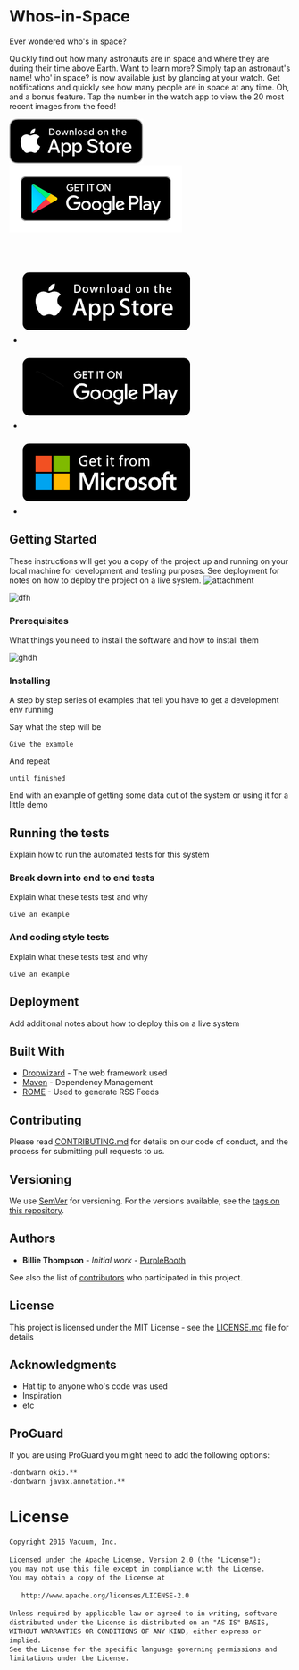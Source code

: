 # Whos-in-Space

Ever wondered who's in space?

Quickly find out how many astronauts are in space and where they are during their time above Earth.
Want to learn more? Simply tap an astronaut's name!
who' in space? is now available just by glancing at your watch. Get notifications and quickly see how many people are in space at any time. 
Oh, and a bonus feature. Tap the number in the watch app to view the 20 most recent images from the feed!


[![Available on the App Store](badge.svg)](https://itunes.apple.com/us/app/whos-in-space/id916499517)
[![Available on the Google Play](en_get.svg)](https://play.google.com/store/apps/details?id=com.vacuum.app.whoisinspace)






<svg xmlns="http://www.w3.org/2000/svg" version="1.1" height="0">
  <symbol id="microsoft-store-badge" viewBox="0 0 210 72"><title>Microsoft Store badge</title><rect width="210" height="72" rx="8" ry="8"></rect><rect x="16" y="14.93" width="20.29" height="20.29" style="fill:#f25022"></rect><rect x="38.41" y="14.93" width="20.29" height="20.29" style="fill:#7fba00"></rect><rect x="16" y="37.33" width="20.29" height="20.29" style="fill:#00a4ef"></rect><rect x="38.41" y="37.33" width="20.29" height="20.29" style="fill:#ffb900"></rect><path d="M97.84,37.8a2,2,0,0,1,.65-1.5,2.2,2.2,0,0,1,1.55-.61,2.17,2.17,0,0,1,1.59.62,2,2,0,0,1,.63,1.49,1.94,1.94,0,0,1-.64,1.48,2.22,2.22,0,0,1-1.57.6,2.19,2.19,0,0,1-1.56-.6,2,2,0,0,1-.64-1.47m4,19.83H98.21V42.24h3.62V57.63Z" style="fill:#fff"></path><path d="M112.82,55a5,5,0,0,0,1.78-.37,7.52,7.52,0,0,0,1.8-1V57a7.26,7.26,0,0,1-2,.75A10.7,10.7,0,0,1,112,58a7.32,7.32,0,0,1-7.65-7.63,8.78,8.78,0,0,1,2.17-6.11,7.86,7.86,0,0,1,6.15-2.4,8.42,8.42,0,0,1,2.06.26,6.9,6.9,0,0,1,1.65.61v3.47a7.35,7.35,0,0,0-1.71-1,5,5,0,0,0-1.79-.34,4.54,4.54,0,0,0-3.46,1.39,5.24,5.24,0,0,0-1.32,3.76,5,5,0,0,0,1.27,3.64,4.56,4.56,0,0,0,3.43,1.3" style="fill:#fff"></path><path d="M126.7,42a4.59,4.59,0,0,1,.78.06,3.24,3.24,0,0,1,.58.15v3.67a3.19,3.19,0,0,0-.83-0.4,4.08,4.08,0,0,0-1.32-.19,2.81,2.81,0,0,0-2.25,1.12,5.39,5.39,0,0,0-.92,3.46v7.77h-3.62V42.24h3.62v2.42h0.06a4.26,4.26,0,0,1,1.5-2A4.06,4.06,0,0,1,126.7,42" style="fill:#fff"></path><path d="M128.26,50.16a8.33,8.33,0,0,1,2.15-6,7.94,7.94,0,0,1,6-2.23A7.38,7.38,0,0,1,142,44a8.1,8.1,0,0,1,2,5.8,8.17,8.17,0,0,1-2.15,6A7.81,7.81,0,0,1,136,58a7.67,7.67,0,0,1-5.68-2.1,7.75,7.75,0,0,1-2.1-5.74M132,50a5.49,5.49,0,0,0,1.09,3.68A3.89,3.89,0,0,0,136.25,55a3.65,3.65,0,0,0,3-1.27,5.88,5.88,0,0,0,1-3.77,5.68,5.68,0,0,0-1.07-3.75,3.71,3.71,0,0,0-3-1.26,3.79,3.79,0,0,0-3.09,1.32A5.76,5.76,0,0,0,132,50" style="fill:#fff"></path><path d="M149.45,46.28a1.55,1.55,0,0,0,.49,1.22,8.47,8.47,0,0,0,2.18,1.11,7.39,7.39,0,0,1,3,2A4,4,0,0,1,156,53.2a4.23,4.23,0,0,1-1.67,3.49A7.1,7.1,0,0,1,149.87,58a10.83,10.83,0,0,1-2.12-.23,9.44,9.44,0,0,1-2-.59V53.62a9,9,0,0,0,2.13,1.09,6.22,6.22,0,0,0,2.06.4,3.69,3.69,0,0,0,1.81-.34,1.23,1.23,0,0,0,.58-1.15,1.6,1.6,0,0,0-.6-1.27,9,9,0,0,0-2.3-1.19,7.09,7.09,0,0,1-2.84-1.88,4.13,4.13,0,0,1-.84-2.66,4.21,4.21,0,0,1,1.65-3.42,6.59,6.59,0,0,1,4.29-1.34,10.35,10.35,0,0,1,1.81.18,8,8,0,0,1,1.68.46v3.44a7.76,7.76,0,0,0-1.68-.82,5.59,5.59,0,0,0-1.9-.34,2.77,2.77,0,0,0-1.61.4,1.28,1.28,0,0,0-.58,1.11" style="fill:#fff"></path><path d="M157.63,50.16a8.33,8.33,0,0,1,2.15-6,7.94,7.94,0,0,1,6-2.23A7.38,7.38,0,0,1,171.41,44a8.1,8.1,0,0,1,2,5.8,8.17,8.17,0,0,1-2.15,6A7.81,7.81,0,0,1,165.41,58a7.67,7.67,0,0,1-5.68-2.1,7.75,7.75,0,0,1-2.1-5.74M161.4,50a5.49,5.49,0,0,0,1.09,3.68A3.89,3.89,0,0,0,165.62,55a3.65,3.65,0,0,0,3-1.27,5.88,5.88,0,0,0,1-3.77,5.68,5.68,0,0,0-1.07-3.75,3.71,3.71,0,0,0-3-1.26,3.79,3.79,0,0,0-3.09,1.32A5.76,5.76,0,0,0,161.4,50" style="fill:#fff"></path><path d="M185.41,45.21v7.9a5.2,5.2,0,0,0,1.15,3.67A4.49,4.49,0,0,0,190,58a7.82,7.82,0,0,0,1.58-.16,4.3,4.3,0,0,0,1.15-.36v-3a3.52,3.52,0,0,1-.77.36,2.39,2.39,0,0,1-.76.15,2.06,2.06,0,0,1-1.62-.58,3,3,0,0,1-.52-2v-7.2h3.67v-3h-3.67V37.68l-3.64,1.11v3.46H180V40.39a3.14,3.14,0,0,1,.61-2.1,2.19,2.19,0,0,1,1.75-.71,3.28,3.28,0,0,1,1,.15A3.69,3.69,0,0,1,184,38V34.85a4.68,4.68,0,0,0-.9-0.2,8.91,8.91,0,0,0-1.17-.07,5.54,5.54,0,0,0-4,1.55,5.32,5.32,0,0,0-1.58,4v2.14h-2.57v3h2.57V57.63H180V45.21h5.39Z" style="fill:#fff"></path><polygon points="94.73 36.16 94.73 57.63 91 57.63 91 40.8 90.94 40.8 84.28 57.63 81.81 57.63 74.98 40.8 74.94 40.8 74.94 57.63 71.5 57.63 71.5 36.16 76.84 36.16 83.01 52.08 83.1 52.08 89.61 36.16 94.73 36.16" style="fill:#fff"></polygon><path d="M81.28,26.88A8.64,8.64,0,0,1,76.91,28a6.56,6.56,0,0,1-3.29-.81,5.48,5.48,0,0,1-2.2-2.29,7.13,7.13,0,0,1-.77-3.35A7.24,7.24,0,0,1,71.49,18a6,6,0,0,1,2.39-2.41,7.06,7.06,0,0,1,3.52-.87,10.29,10.29,0,0,1,2,.19,7,7,0,0,1,1.59.47v1.93a6.58,6.58,0,0,0-3.71-1,4.62,4.62,0,0,0-2.42.65,4.4,4.4,0,0,0-1.68,1.8,5.63,5.63,0,0,0-.59,2.61A5.22,5.22,0,0,0,73.77,25a4.26,4.26,0,0,0,3.32,1.33,5.11,5.11,0,0,0,2.38-.54v-3.3H76.74v-1.6h4.54v6Z" style="fill:#fff"></path><path d="M91.73,23.67H85.39a3,3,0,0,0,.8,2.13,2.7,2.7,0,0,0,2,.74A4.63,4.63,0,0,0,91,25.6v1.55a4.35,4.35,0,0,1-1.37.6,6.72,6.72,0,0,1-1.73.22,4.17,4.17,0,0,1-3.23-1.24,5,5,0,0,1-1.14-3.49,5.5,5.5,0,0,1,.56-2.5A4.27,4.27,0,0,1,85.69,19a4.08,4.08,0,0,1,2.21-.63,3.56,3.56,0,0,1,2.81,1.16,4.71,4.71,0,0,1,1,3.23v0.9ZM90,22.27a2.72,2.72,0,0,0-.56-1.82,2,2,0,0,0-1.55-.63,2.19,2.19,0,0,0-1.59.66,3.17,3.17,0,0,0-.86,1.78H90Z" style="fill:#fff"></path><path d="M98.6,27.67a2.19,2.19,0,0,1-.69.23,4.42,4.42,0,0,1-.79.08q-2.54,0-2.54-2.81V20.06H93V18.6h1.55V16.43l1.76-.55V18.6H98.6v1.46H96.34v4.8a2.09,2.09,0,0,0,.29,1.28,1.27,1.27,0,0,0,1,.37,1.6,1.6,0,0,0,.93-0.29v1.45Z" style="fill:#fff"></path><path d="M107.38,15.35a1,1,0,0,1-.32.76,1.17,1.17,0,0,1-1.59,0,1,1,0,0,1-.31-0.76,1,1,0,0,1,.33-0.78,1.14,1.14,0,0,1,1.56,0,1,1,0,0,1,.33.77m-0.26,12.41h-1.76V18.6h1.76v9.15Z" style="fill:#fff"></path><path d="M114.82,27.67a2.19,2.19,0,0,1-.69.23,4.42,4.42,0,0,1-.79.08q-2.54,0-2.54-2.81V20.06h-1.55V18.6h1.55V16.43l1.76-.55V18.6h2.26v1.46h-2.26v4.8a2.09,2.09,0,0,0,.29,1.28,1.27,1.27,0,0,0,1,.37,1.6,1.6,0,0,0,.93-0.29v1.45Z" style="fill:#fff"></path><path d="M126.4,15.7a2,2,0,0,0-1-.23q-1.48,0-1.48,1.82V18.6H126v1.46h-2.09v7.69h-1.78V20.06h-1.54V18.6h1.54V17.19a3.23,3.23,0,0,1,.83-2.32,3,3,0,0,1,2.28-.87,3.25,3.25,0,0,1,1.13.16V15.7Z" style="fill:#fff"></path><path d="M132.92,20.35a1.42,1.42,0,0,0-.53-0.21,2.72,2.72,0,0,0-.64-0.09,1.77,1.77,0,0,0-1.52.84,3.77,3.77,0,0,0-.58,2.18v4.68h-1.76V18.6h1.76v1.83h0a3.1,3.1,0,0,1,.93-1.47,2.16,2.16,0,0,1,1.44-.53,2.34,2.34,0,0,1,.86.12v1.79Z" style="fill:#fff"></path><path d="M143,23.12a4.88,4.88,0,0,1-1.27,3.54A4.49,4.49,0,0,1,138.35,28,4.37,4.37,0,0,1,135,26.7a4.72,4.72,0,0,1-1.23-3.41,4.94,4.94,0,0,1,1.27-3.59,4.62,4.62,0,0,1,3.48-1.31,4.27,4.27,0,0,1,3.26,1.26A4.85,4.85,0,0,1,143,23.12m-1.82.06a3.75,3.75,0,0,0-.71-2.48,2.5,2.5,0,0,0-2-.84,2.57,2.57,0,0,0-2.07.89,3.72,3.72,0,0,0-.75,2.48,3.58,3.58,0,0,0,.76,2.42,2.61,2.61,0,0,0,2.08.87,2.47,2.47,0,0,0,2-.85,3.85,3.85,0,0,0,.69-2.48" style="fill:#fff"></path><path d="M158.82,27.75h-1.77V22.54a3.72,3.72,0,0,0-.44-2.05,1.68,1.68,0,0,0-1.49-.64,1.81,1.81,0,0,0-1.48.81,3.1,3.1,0,0,0-.61,1.92v5.17h-1.76V22.36q0-2.51-1.94-2.51a1.79,1.79,0,0,0-1.5.77,3.17,3.17,0,0,0-.58,2v5.17H145.5V18.6h1.76V20h0a3.14,3.14,0,0,1,2.87-1.65,2.75,2.75,0,0,1,1.59.48,2.63,2.63,0,0,1,1,1.37,3.7,3.7,0,0,1,1.29-1.4,3.36,3.36,0,0,1,1.77-.45q3,0,3,3.73v5.65Z" style="fill:#fff"></path></symbol>
  <symbol id="google-play-badge" viewBox="0 0 210 72"><title>Google Play badge</title><rect width="210" height="72" rx="8" ry="8"></rect><path d="M73.8 21.21a4.18 4.18 0 0 1-1.15 3.09 4.49 4.49 0 0 1-3.4 1.37 4.77 4.77 0 0 1-4.81-4.84A4.77 4.77 0 0 1 69.25 16a4.78 4.78 0 0 1 1.9.39 3.82 3.82 0 0 1 1.45 1l-.81.81a3.13 3.13 0 0 0-2.54-1.1 3.58 3.58 0 0 0-3.6 3.7 3.64 3.64 0 0 0 6.18 2.67 2.91 2.91 0 0 0 .78-1.88h-3.36v-1.08h4.49a3.93 3.93 0 0 1 .06.7zM80.91 17.35H76.7v2.94h3.8v1.11h-3.8v2.94h4.22v1.14h-5.41v-9.27h5.41v1.14zM85.93 25.47h-1.19v-8.12h-2.59v-1.14h6.36v1.14h-2.58v8.12zM93.12 25.47v-9.26h1.19v9.26h-1.19zM99.59 25.47H98.4v-8.12h-2.59v-1.14h6.36v1.14h-2.58v8.12zM114.23 24.27a4.81 4.81 0 0 1-6.79 0 4.73 4.73 0 0 1-1.36-3.43 4.73 4.73 0 0 1 1.36-3.43 4.79 4.79 0 0 1 6.78 0 5 5 0 0 1 .01 6.86zm-5.91-.78a3.56 3.56 0 0 0 5 0 3.62 3.62 0 0 0 1-2.66 3.62 3.62 0 0 0-1-2.66 3.56 3.56 0 0 0-5 0 3.63 3.63 0 0 0-1 2.66 3.63 3.63 0 0 0 .99 2.67zM117.26 25.47v-9.26h1.45l4.5 7.2h.05l-.05-1.78v-5.42h1.19v9.26h-1.24l-4.71-7.55h-.05l.05 1.78v5.77h-1.19z" fill="#fff" stroke="#fff" stroke-miterlimit="10" stroke-width=".309"></path><path d="M105.78 39a6.56 6.56 0 1 0 6.59 6.56 6.47 6.47 0 0 0-6.59-6.56zm0 10.54a4 4 0 1 1 3.71-4 3.8 3.8 0 0 1-3.71 3.98zM91.4 39a6.56 6.56 0 1 0 6.6 6.54A6.47 6.47 0 0 0 91.4 39zm0 10.54a4 4 0 1 1 3.71-4 3.8 3.8 0 0 1-3.71 3.98zM74.3 41v2.78H81a5.81 5.81 0 0 1-1.52 3.51 6.82 6.82 0 0 1-5.15 2 7.41 7.41 0 0 1 0-14.82 7.1 7.1 0 0 1 5 2l2-2a9.72 9.72 0 0 0-7-2.81 10.2 10.2 0 1 0 0 20.39 9.32 9.32 0 0 0 7.11-2.86 9.2 9.2 0 0 0 2.41-6.52 9.06 9.06 0 0 0-.17-1.67H74.3zm69.93 2.16a6.1 6.1 0 0 0-5.61-4.16 6.24 6.24 0 0 0-6.19 6.56 6.42 6.42 0 0 0 6.52 6.56 6.53 6.53 0 0 0 5.47-2.91l-2.24-1.49a3.75 3.75 0 0 1-3.23 1.82 3.34 3.34 0 0 1-3.18-2l8.78-3.63zm-9 2.19a3.6 3.6 0 0 1 3.43-3.83 2.54 2.54 0 0 1 2.44 1.39zm-7.14 6.37H131V32.41h-2.88v19.3zm-4.72-11.26h-.1a4.55 4.55 0 0 0-3.4-1.46 6.57 6.57 0 0 0 0 13.13 4.48 4.48 0 0 0 3.46-1.49h.1v.94c0 2.51-1.34 3.85-3.51 3.85a3.63 3.63 0 0 1-3.31-2.34l-2.51 1a6.26 6.26 0 0 0 5.82 3.91c3.38 0 6.24-2 6.24-6.84V39.37h-2.74v1.07zm-3.31 9.08a4 4 0 0 1 0-8c2 0 3.51 1.69 3.51 4a3.67 3.67 0 0 1-3.46 3.98zm37.63-17.11h-6.9v19.3h2.88V44.4h4a6 6 0 1 0 .08-11.99zm.07 9.3h-4.1V35.1h4.1a3.31 3.31 0 1 1 .06 6.61zm17.8-2.77a5.41 5.41 0 0 0-5.14 3L173 43a2.73 2.73 0 0 1 2.63-1.42 2.77 2.77 0 0 1 3 2.48v.2a6.37 6.37 0 0 0-3-.74c-2.76 0-5.56 1.51-5.56 4.34 0 2.58 2.26 4.25 4.79 4.25a4.06 4.06 0 0 0 3.67-1.89h.1v1.49h2.78v-7.4c.07-3.46-2.49-5.37-5.79-5.37zm-.35 10.58c-.94 0-2.26-.47-2.26-1.64 0-1.49 1.64-2.06 3.05-2.06a5.13 5.13 0 0 1 2.63.65 3.49 3.49 0 0 1-3.36 3.03zm16.33-10.15l-3.3 8.37h-.1l-3.43-8.37h-3.1l5.14 11.69-2.93 6.5h3l7.92-18.2h-3.2zm-25.87 12.32h2.88v-19.3h-2.88v19.3z" fill="#fff"></path><path d="M16.71 17a3.09 3.09 0 0 0-.71 2.21v34.13a3.09 3.09 0 0 0 .71 2.17l.11.11L36 36.5V36L16.83 16.93z" fill="url(#a)"></path><path d="M42.33 42.88L36 36.5V36l6.38-6.38.14.08L50 34c2.16 1.23 2.16 3.23 0 4.46l-7.53 4.34z" fill="url(#b)"></path><path d="M42.47 42.79L36 36.27 16.71 55.51c.71.75 1.88.85 3.21.09l22.55-12.81" fill="url(#c)"></path><path d="M42.47 29.75L19.92 16.94c-1.32-.75-2.5-.66-3.21.09L36 36.27z" fill="url(#d)"></path><path d="M42.33 42.65L19.92 55.38a2.57 2.57 0 0 1-3.09 0l-.11.11.11.11a2.57 2.57 0 0 0 3.09 0l22.55-12.81z" style="isolation:isolate" opacity=".2"></path><path d="M16.71 55.29a3.09 3.09 0 0 1-.71-2.17v.23a3.09 3.09 0 0 0 .71 2.17l.11-.11zM50 38.28l-7.7 4.37.14.14L50 38.5a2.71 2.71 0 0 0 1.62-2.23A2.87 2.87 0 0 1 50 38.28z" style="isolation:isolate" opacity=".12"></path><path d="M19.92 17.17L50 34.27a2.87 2.87 0 0 1 1.62 2A2.71 2.71 0 0 0 50 34L19.9 16.9c-2.14-1.18-3.9-.16-3.9 2.31v.23c0-2.44 1.76-3.5 3.92-2.27z" style="isolation:isolate" fill="#fff" opacity=".25"></path></symbol>
  <symbol id="app-store-badge" viewBox="0 0 210 72"><title>App Store badge</title><rect width="210" height="72" rx="8" ry="8"></rect><path d="M43.31,35.37a9.13,9.13,0,0,1,4.35-7.66,9.35,9.35,0,0,0-7.37-4c-3.1-.33-6.11,1.85-7.68,1.85s-4-1.82-6.66-1.77a9.81,9.81,0,0,0-8.26,5c-3.57,6.18-.91,15.26,2.51,20.26,1.71,2.45,3.71,5.18,6.33,5.08s3.52-1.63,6.61-1.63,4,1.63,6.63,1.57,4.48-2.46,6.13-4.93a20.22,20.22,0,0,0,2.8-5.71A8.83,8.83,0,0,1,43.31,35.37Z" style="fill:#fff"></path><path d="M38.27,20.44A9,9,0,0,0,40.33,14a9.16,9.16,0,0,0-5.92,3.06,8.55,8.55,0,0,0-2.11,6.2A7.56,7.56,0,0,0,38.27,20.44Z" style="fill:#fff"></path><path d="M80.36,53.84H76.79l-2-6.16H68l-1.87,6.16H62.66l6.75-21h4.17ZM74.24,45.1l-1.77-5.47q-0.28-.84-1.06-3.95H71.34Q71,37,70.35,39.62L68.61,45.1h5.63Z" style="fill:#fff"></path><path d="M97.72,46.09a8.59,8.59,0,0,1-2.08,6.1,6.09,6.09,0,0,1-4.64,2A4.63,4.63,0,0,1,86.71,52H86.65v8H83.29V43.7q0-2.42-.12-5h3l0.19,2.4h0.06a6,6,0,0,1,9.56-.59A8.33,8.33,0,0,1,97.72,46.09Zm-3.42.12a6.22,6.22,0,0,0-1-3.64,3.44,3.44,0,0,0-2.92-1.49,3.49,3.49,0,0,0-2.25.82,3.82,3.82,0,0,0-1.32,2.16,4.4,4.4,0,0,0-.16,1v2.52a4,4,0,0,0,1,2.79,3.35,3.35,0,0,0,2.63,1.14,3.44,3.44,0,0,0,3-1.46A6.43,6.43,0,0,0,94.3,46.22Z" style="fill:#fff"></path><path d="M115.11,46.09a8.58,8.58,0,0,1-2.09,6.1,6.09,6.09,0,0,1-4.63,2A4.63,4.63,0,0,1,104.1,52H104v8h-3.36V43.7q0-2.42-.12-5h3l0.19,2.4h0.06a6,6,0,0,1,9.57-.59A8.35,8.35,0,0,1,115.11,46.09Zm-3.42.12a6.22,6.22,0,0,0-1-3.64,3.43,3.43,0,0,0-2.92-1.49,3.5,3.5,0,0,0-2.26.82,3.82,3.82,0,0,0-1.32,2.16,4.48,4.48,0,0,0-.16,1v2.52a4.05,4.05,0,0,0,1,2.79,3.36,3.36,0,0,0,2.63,1.14,3.44,3.44,0,0,0,3-1.46A6.43,6.43,0,0,0,111.69,46.22Z" style="fill:#fff"></path><path d="M134.55,48a5.59,5.59,0,0,1-1.86,4.35A8.25,8.25,0,0,1,127,54.15a10,10,0,0,1-5.43-1.31l0.78-2.8a9.21,9.21,0,0,0,4.86,1.34,4.59,4.59,0,0,0,3-.86,2.8,2.8,0,0,0,1.06-2.29,2.92,2.92,0,0,0-.87-2.15,8.1,8.1,0,0,0-2.89-1.62q-5.51-2.05-5.5-6a5.32,5.32,0,0,1,1.93-4.24A7.61,7.61,0,0,1,129,32.57a10.18,10.18,0,0,1,4.76,1L132.9,36.3a8.26,8.26,0,0,0-4-1,4.06,4.06,0,0,0-2.77.87,2.49,2.49,0,0,0-.84,1.9,2.56,2.56,0,0,0,1,2.05,10.88,10.88,0,0,0,3.05,1.62,10.35,10.35,0,0,1,4,2.55A5.33,5.33,0,0,1,134.55,48Z" style="fill:#fff"></path><path d="M145.66,41.24H142v7.34q0,2.8,2,2.8a6,6,0,0,0,1.49-.16l0.09,2.55a7.61,7.61,0,0,1-2.61.37,4,4,0,0,1-3.11-1.21,6,6,0,0,1-1.12-4.08V41.24h-2.21V38.72h2.21V35.95l3.3-1v3.76h3.7v2.52Z" style="fill:#fff"></path><path d="M162.36,46.16a8.29,8.29,0,0,1-2,5.72,7.11,7.11,0,0,1-5.54,2.3,6.76,6.76,0,0,1-5.3-2.21,8,8,0,0,1-2-5.57,8.21,8.21,0,0,1,2-5.75,7.05,7.05,0,0,1,5.49-2.24,6.9,6.9,0,0,1,5.35,2.21A8,8,0,0,1,162.36,46.16Zm-3.49.11a6.8,6.8,0,0,0-.9-3.59,3.32,3.32,0,0,0-3-1.81,3.37,3.37,0,0,0-3.08,1.81,6.93,6.93,0,0,0-.9,3.65,6.79,6.79,0,0,0,.9,3.59,3.43,3.43,0,0,0,6.07,0A6.82,6.82,0,0,0,158.88,46.26Z" style="fill:#fff"></path><path d="M173.28,41.68a5.83,5.83,0,0,0-1.06-.09,3.17,3.17,0,0,0-2.74,1.34,5,5,0,0,0-.84,3v7.93h-3.36l0-10.36q0-2.61-.13-4.76h2.93l0.12,2.89h0.09A5.17,5.17,0,0,1,170,39.22a4.06,4.06,0,0,1,2.43-.81,5.39,5.39,0,0,1,.84.06v3.2Z" style="fill:#fff"></path><path d="M188.3,45.57a7.88,7.88,0,0,1-.12,1.52H178.1a4.39,4.39,0,0,0,1.46,3.42,5,5,0,0,0,3.3,1.06,11.15,11.15,0,0,0,4.08-.72l0.53,2.33a12.61,12.61,0,0,1-5.07.93,7.34,7.34,0,0,1-5.52-2.07,7.64,7.64,0,0,1-2-5.55,8.66,8.66,0,0,1,1.87-5.69A6.44,6.44,0,0,1,182,38.38,5.63,5.63,0,0,1,187,40.81,8.18,8.18,0,0,1,188.3,45.57Zm-3.2-.87a4.56,4.56,0,0,0-.65-2.58,2.93,2.93,0,0,0-2.68-1.4,3.19,3.19,0,0,0-2.67,1.37,5,5,0,0,0-1,2.61h7Z" style="fill:#fff"></path><path d="M73.12,20a5.17,5.17,0,0,1-1.67,4.19,6.63,6.63,0,0,1-4.38,1.3,20.33,20.33,0,0,1-2.42-.12V15.21A17.82,17.82,0,0,1,67.5,15a6.13,6.13,0,0,1,4.08,1.18A4.76,4.76,0,0,1,73.12,20Zm-1.74,0a3.77,3.77,0,0,0-1-2.77,3.76,3.76,0,0,0-2.79-1,7,7,0,0,0-1.33.11v7.7a8.72,8.72,0,0,0,1.12,0,3.91,3.91,0,0,0,2.93-1.05A4.22,4.22,0,0,0,71.38,20Z" style="fill:#fff"></path><path d="M82.36,21.59a4.07,4.07,0,0,1-1,2.81,3.49,3.49,0,0,1-2.72,1.13,3.32,3.32,0,0,1-2.61-1.09,4,4,0,0,1-1-2.74,4,4,0,0,1,1-2.83,3.47,3.47,0,0,1,2.7-1.1,3.4,3.4,0,0,1,2.63,1.08A3.92,3.92,0,0,1,82.36,21.59Zm-1.71.05a3.36,3.36,0,0,0-.44-1.76A1.63,1.63,0,0,0,78.72,19a1.66,1.66,0,0,0-1.51.89,3.4,3.4,0,0,0-.44,1.79,3.36,3.36,0,0,0,.44,1.76,1.67,1.67,0,0,0,1.5.89,1.65,1.65,0,0,0,1.48-.9A3.34,3.34,0,0,0,80.64,21.65Z" style="fill:#fff"></path><path d="M94.73,17.94l-2.32,7.43H90.9l-1-3.23a24.14,24.14,0,0,1-.6-2.4h0a17.57,17.57,0,0,1-.6,2.4l-1,3.23H86.16L84,17.94h1.7l0.84,3.53q0.3,1.25.5,2.38h0q0.18-.93.61-2.37l1.05-3.54h1.35l1,3.47q0.37,1.27.6,2.45h0a23.36,23.36,0,0,1,.5-2.45l0.9-3.47h1.62Z" style="fill:#fff"></path><path d="M103.29,25.37h-1.65V21.11q0-2-1.5-2a1.49,1.49,0,0,0-1.19.54A1.92,1.92,0,0,0,98.49,21v4.41H96.84v-5.3q0-1-.06-2.13h1.45l0.08,1.16h0a2.39,2.39,0,0,1,.86-0.9,2.79,2.79,0,0,1,1.5-.42,2.37,2.37,0,0,1,1.73.67,3.27,3.27,0,0,1,.86,2.46v4.45Z" style="fill:#fff"></path><path d="M107.85,25.37H106.2V14.53h1.65V25.37Z" style="fill:#fff"></path><path d="M117.57,21.59a4.07,4.07,0,0,1-1,2.81,3.49,3.49,0,0,1-2.72,1.13,3.31,3.31,0,0,1-2.61-1.09,4,4,0,0,1-1-2.74,4,4,0,0,1,1-2.83,3.47,3.47,0,0,1,2.7-1.1,3.4,3.4,0,0,1,2.63,1.08A3.92,3.92,0,0,1,117.57,21.59Zm-1.71.05a3.36,3.36,0,0,0-.44-1.76,1.63,1.63,0,0,0-1.48-.89,1.65,1.65,0,0,0-1.51.89,3.4,3.4,0,0,0-.44,1.79,3.36,3.36,0,0,0,.44,1.76,1.67,1.67,0,0,0,1.5.89,1.65,1.65,0,0,0,1.48-.9A3.32,3.32,0,0,0,115.85,21.65Z" style="fill:#fff"></path><path d="M125.56,25.37h-1.48L124,24.51h0a2.54,2.54,0,0,1-2.17,1,2.24,2.24,0,0,1-1.7-.67,2.11,2.11,0,0,1-.58-1.51,2.31,2.31,0,0,1,1.14-2.08,5.91,5.91,0,0,1,3.2-.7V20.43A1.33,1.33,0,0,0,122.26,19a3.45,3.45,0,0,0-1.94.55L120,18.43a4.76,4.76,0,0,1,2.55-.64q2.91,0,2.91,3.07V23.6A11.6,11.6,0,0,0,125.56,25.37Zm-1.71-2.55V21.67q-2.73,0-2.73,1.5a1.12,1.12,0,0,0,.32.87,1.15,1.15,0,0,0,.81.29,1.67,1.67,0,0,0,1-.34A1.41,1.41,0,0,0,123.84,22.82Z" style="fill:#fff"></path><path d="M134.94,25.37h-1.47l-0.08-1.19h0A2.47,2.47,0,0,1,131,25.54a2.8,2.8,0,0,1-2.23-1.05,4.11,4.11,0,0,1-.89-2.74,4.31,4.31,0,0,1,1-2.92,3,3,0,0,1,2.29-1,2.23,2.23,0,0,1,2.09,1h0V14.53h1.65v8.83Q134.88,24.45,134.94,25.37Zm-1.71-3.13V21a2.43,2.43,0,0,0,0-.52,1.88,1.88,0,0,0-.6-1,1.62,1.62,0,0,0-1.1-.4,1.69,1.69,0,0,0-1.45.73,3.15,3.15,0,0,0-.53,1.88,2.93,2.93,0,0,0,.51,1.79,1.7,1.7,0,0,0,1.44.73,1.59,1.59,0,0,0,1.3-.61A2,2,0,0,0,133.23,22.24Z" style="fill:#fff"></path><path d="M149.06,21.59a4.07,4.07,0,0,1-1,2.81,3.49,3.49,0,0,1-2.72,1.13,3.32,3.32,0,0,1-2.61-1.09,4,4,0,0,1-1-2.74,4,4,0,0,1,1-2.83,3.47,3.47,0,0,1,2.7-1.1,3.39,3.39,0,0,1,2.63,1.08A3.92,3.92,0,0,1,149.06,21.59Zm-1.71.05a3.36,3.36,0,0,0-.44-1.76,1.63,1.63,0,0,0-1.48-.89,1.66,1.66,0,0,0-1.51.89,3.4,3.4,0,0,0-.44,1.79,3.36,3.36,0,0,0,.44,1.76,1.69,1.69,0,0,0,3,0A3.35,3.35,0,0,0,147.35,21.65Z" style="fill:#fff"></path><path d="M157.94,25.37h-1.65V21.11q0-2-1.5-2a1.48,1.48,0,0,0-1.19.54,1.91,1.91,0,0,0-.46,1.27v4.41h-1.65v-5.3q0-1-.06-2.13h1.45L153,19.1h0a2.41,2.41,0,0,1,.86-0.9,2.8,2.8,0,0,1,1.5-.42,2.37,2.37,0,0,1,1.73.67,3.26,3.26,0,0,1,.86,2.46v4.45Z" style="fill:#fff"></path><path d="M169.05,19.18h-1.82v3.61c0,0.92.32,1.38,1,1.38a2.91,2.91,0,0,0,.74-0.08l0,1.25a3.71,3.71,0,0,1-1.28.18,2,2,0,0,1-1.53-.6,2.91,2.91,0,0,1-.55-2V19.18h-1.09V17.94h1.09V16.58l1.62-.49v1.85H169v1.24h0Z" style="fill:#fff"></path><path d="M177.79,25.37h-1.65V21.15q0-2-1.5-2a1.58,1.58,0,0,0-1.58,1.16,2.07,2.07,0,0,0-.08.59v4.47h-1.65V14.53H173V19h0a2.5,2.5,0,0,1,2.23-1.22,2.3,2.3,0,0,1,1.7.67,3.38,3.38,0,0,1,.84,2.49v4.42Z" style="fill:#fff"></path><path d="M186.81,21.3a4,4,0,0,1-.06.75h-5a2.17,2.17,0,0,0,.72,1.68,2.46,2.46,0,0,0,1.62.52,5.47,5.47,0,0,0,2-.35L186.39,25a6.22,6.22,0,0,1-2.49.46,3.6,3.6,0,0,1-2.71-1,3.74,3.74,0,0,1-1-2.73,4.25,4.25,0,0,1,.92-2.8,3.16,3.16,0,0,1,2.6-1.19A2.76,2.76,0,0,1,186.15,19,4,4,0,0,1,186.81,21.3Zm-1.58-.43a2.22,2.22,0,0,0-.32-1.27,1.44,1.44,0,0,0-1.31-.69,1.57,1.57,0,0,0-1.31.67,2.5,2.5,0,0,0-.49,1.28h3.44Z" style="fill:#fff"></path></symbol>
</svg>


<ul class="app-stores up_open">
  <li class="app-stores-apple">
    <a href="https://geo.itunes.apple.com/us/app/up-by-jawbone-track-health/id916240764?mt=8&amp;pt=221765&amp;ct=Up%20App%20Marketing%20Page" target="itunes_store">
      <svg><use xmlns:xlink="http://www.w3.org/1999/xlink" xlink:href="#app-store-badge"></use></svg>
    </a>
  </li>
  <li class="app-stores-google">
    <a href="https://play.google.com/store/apps/details?id=com.jawbone.upopen&amp;hl=en&amp;utm_source=Jawbone&amp;utm_medium=Download%20CTA&amp;utm_campaign=UP%20System%20Page" target="_blank">
      <svg><use xmlns:xlink="http://www.w3.org/1999/xlink" xlink:href="#google-play-badge"></use></svg>
    </a>
  </li>
  <li class="app-stores-windows">
    <a href="https://www.microsoft.com/en-us/store/apps/up-by-jawbone/9wzdncrdllmg" target="_blank">
      <svg><use xmlns:xlink="http://www.w3.org/1999/xlink" xlink:href="#microsoft-store-badge"></use></svg>
    </a>
  </li>
</ul>



## Getting Started

These instructions will get you a copy of the project up and running on your local machine for development and testing purposes. See deployment for notes on how to deploy the project on a live system.
![attachment](https://user-images.githubusercontent.com/16405013/29244143-68394f68-7fb1-11e7-9864-dec88cd42660.jpg)

![dfh](https://user-images.githubusercontent.com/16405013/29244160-a3cd7e1e-7fb1-11e7-93c1-32c09f3e3532.jpg)

### Prerequisites

What things you need to install the software and how to install them

![ghdh](https://user-images.githubusercontent.com/16405013/29244165-bef4c3be-7fb1-11e7-9258-0df24e36e8c0.jpg)


### Installing

A step by step series of examples that tell you have to get a development env running

Say what the step will be

```
Give the example
```

And repeat

```
until finished
```

End with an example of getting some data out of the system or using it for a little demo

## Running the tests

Explain how to run the automated tests for this system

### Break down into end to end tests

Explain what these tests test and why

```
Give an example
```

### And coding style tests

Explain what these tests test and why

```
Give an example
```

## Deployment

Add additional notes about how to deploy this on a live system

## Built With

* [Dropwizard](http://www.dropwizard.io/1.0.2/docs/) - The web framework used
* [Maven](https://maven.apache.org/) - Dependency Management
* [ROME](https://rometools.github.io/rome/) - Used to generate RSS Feeds

## Contributing

Please read [CONTRIBUTING.md](https://gist.github.com/PurpleBooth/b24679402957c63ec426) for details on our code of conduct, and the process for submitting pull requests to us.

## Versioning

We use [SemVer](http://semver.org/) for versioning. For the versions available, see the [tags on this repository](https://github.com/your/project/tags). 

## Authors

* **Billie Thompson** - *Initial work* - [PurpleBooth](https://github.com/PurpleBooth)

See also the list of [contributors](https://github.com/your/project/contributors) who participated in this project.

## License

This project is licensed under the MIT License - see the [LICENSE.md](LICENSE.md) file for details

## Acknowledgments

* Hat tip to anyone who's code was used
* Inspiration
* etc


ProGuard
--------

If you are using ProGuard you might need to add the following options:
```
-dontwarn okio.**
-dontwarn javax.annotation.**
```


License
=======

    Copyright 2016 Vacuum, Inc.

    Licensed under the Apache License, Version 2.0 (the "License");
    you may not use this file except in compliance with the License.
    You may obtain a copy of the License at

       http://www.apache.org/licenses/LICENSE-2.0

    Unless required by applicable law or agreed to in writing, software
    distributed under the License is distributed on an "AS IS" BASIS,
    WITHOUT WARRANTIES OR CONDITIONS OF ANY KIND, either express or implied.
    See the License for the specific language governing permissions and
    limitations under the License.


